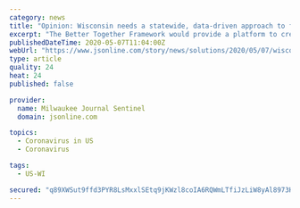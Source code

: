 ```yaml
---
category: news
title: "Opinion: Wisconsin needs a statewide, data-driven approach to fight the coronavirus pandemic"
excerpt: "The Better Together Framework would provide a platform to create a robust blueprint for recovery from the coronavirus pandemic"
publishedDateTime: 2020-05-07T11:04:00Z
webUrl: "https://www.jsonline.com/story/news/solutions/2020/05/07/wisconsin-needs-statewide-data-driven-approach-fight-coronavirus/5177374002/"
type: article
quality: 24
heat: 24
published: false

provider:
  name: Milwaukee Journal Sentinel
  domain: jsonline.com

topics:
  - Coronavirus in US
  - Coronavirus

tags:
  - US-WI

secured: "q89XWSut9ffd3PYR8LsMxxlSEtq9jKWzl8coIA6RQWmLTfiJzLiW8yAl8973HsPvPWx5T0kfufnnS7bWFWVUv/uKIOmrzs9lTzXxdb65xEeTljFfB4tMi9SsHI3Vh0rvSNCP/pTIwRCzEHSPy01DJP7xV3ENGEeM9OQgu9r4nlcH/jEj8B33xtf5hFUxN1SefsUCTz6RyFqcwohQe6xW8H94WIjhkNx7fuzxN0Hh1WYEXTO1kDofhlLAxVXmaSMtIgO7yHoOCyAkpcgA631wUCNXlo7ye1PW8r8yOKDR/Q1Z+f6E5AjmW4LThHpHFfdYII/SBdkdpPiqrnuEOlryQ7/bjFBm9xV6l2UcUNNCIHNPUUypXFdZFw7pK3qs0F1x1I7U46kEvAtnTlbKrDW0/qhaE5ChqHdSTh7JQyIQF37LLO/93csQ8flK5N90nnV3+M1o40g/mn2osLgdbj+wQNcMJQtm50hMtqgpx2ejd6Y=;/uXEGkLLR49C2SNLddmITQ=="
---
```


